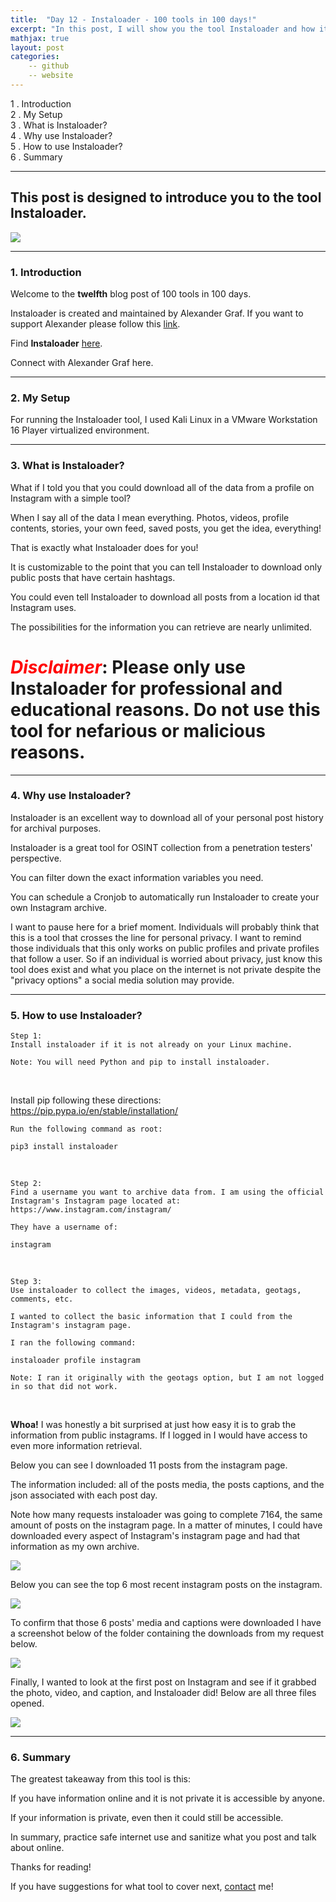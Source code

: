 ```yaml
---
title:  "Day 12 - Instaloader - 100 tools in 100 days!"
excerpt: "In this post, I will show you the tool Instaloader and how it works."
mathjax: true
layout: post
categories:
    -- github
    -- website
---
```


1 . Introduction
<br>
2 . My Setup
<br>
3 . What is Instaloader?
<br>
4 . Why use Instaloader?
<br>
5 . How to use Instaloader?
<br>
6 . Summary

---

## This post is designed to introduce you to the tool Instaloader.

![](https://raw.githubusercontent.com/instaloader/instaloader/master/docs/logo_heading.png)

---

### 1. **Introduction**

Welcome to the **twelfth** blog post of 100 tools in 100 days.<br> 


Instaloader is created and maintained by Alexander Graf. If you want to support Alexander please follow this [link](https://github.com/sponsors/aandergr).

Find **Instaloader** [here](https://github.com/instaloader/instaloader).

Connect with Alexander Graf here.

---

### 2. **My Setup**

For running the Instaloader tool, I used Kali Linux in a VMware Workstation 16 Player virtualized environment.

---

### 3. **What is Instaloader?**

What if I told you that you could download all of the data from a profile on Instagram with a simple tool? 

When I say all of the data I mean everything. Photos, videos, profile contents, stories, your own feed, saved posts, you get the idea, everything!

That is exactly what Instaloader does for you!

It is customizable to the point that you can tell Instaloader to download only public posts that have certain hashtags.

You could even tell Instaloader to download all posts from a location id that Instagram uses.

The possibilities for the information you can retrieve are nearly unlimited. 

# <span style="color:red">***Disclaimer***</span>: **Please only use Instaloader for professional and educational reasons. Do not use this tool for nefarious or malicious reasons.**

---

### 4. **Why use Instaloader?**

Instaloader is an excellent way to download all of your personal post history for archival purposes.

Instaloader is a great tool for OSINT collection from a penetration testers' perspective. 

You can filter down the exact information variables you need. 

You can schedule a Cronjob to automatically run Instaloader to create your own Instagram archive. 

I want to pause here for a brief moment. Individuals will probably think that this is a tool that crosses the line for personal privacy. I want to remind those individuals that this only works on public profiles and private profiles that follow a user. So if an individual is worried about privacy, just know this tool does exist and what you place on the internet is not private despite the "privacy options" a social media solution may provide. 

---

### 5. **How to use Instaloader?**

    Step 1:
    Install instaloader if it is not already on your Linux machine.

    Note: You will need Python and pip to install instaloader.

<br>

Install pip following these directions: https://pip.pypa.io/en/stable/installation/

    Run the following command as root:

    pip3 install instaloader
    
<br>

    Step 2:
    Find a username you want to archive data from. I am using the official 
    Instagram's Instagram page located at:
    https://www.instagram.com/instagram/

    They have a username of:

    instagram

<br>

    Step 3:
    Use instaloader to collect the images, videos, metadata, geotags, comments, etc.

    I wanted to collect the basic information that I could from the 
    Instagram's instagram page. 

    I ran the following command:

    instaloader profile instagram

    Note: I ran it originally with the geotags option, but I am not logged 
    in so that did not work. 
<br>

**Whoa!** I was honestly a bit surprised at just how easy it is to grab the information from public instagrams. If I logged in I would have access to even more information retrieval.

Below you can see I downloaded 11 posts from the instagram page.

The information included: all of the posts media, the posts captions, and the json associated with each post day.

Note how many requests instaloader was going to complete 7164, the same amount of posts on the instagram page. In a matter of minutes, I could have downloaded every aspect of Instagram's instagram page and had that information as my own archive. 

![](https://raw.githubusercontent.com/matthewomccorkle/matthewomccorkle.github.io/master/_posts/assets/100%20tools/instaloader/instaloader1.PNG)

Below you can see the top 6 most recent instagram posts on the instagram.

![](https://raw.githubusercontent.com/matthewomccorkle/matthewomccorkle.github.io/master/_posts/assets/100%20tools/instaloader/instaloader2.PNG)

To confirm that those 6 posts' media and captions were downloaded I have a screenshot below of the folder containing the downloads from my request below.

![](https://raw.githubusercontent.com/matthewomccorkle/matthewomccorkle.github.io/master/_posts/assets/100%20tools/instaloader/instaloader4.PNG)

Finally, I wanted to look at the first post on Instagram and see if it grabbed the photo, video, and caption, and Instaloader did! Below are all three files opened.

![](https://raw.githubusercontent.com/matthewomccorkle/matthewomccorkle.github.io/master/_posts/assets/100%20tools/instaloader/instaloader3.PNG)

---

### 6. **Summary**

The greatest takeaway from this tool is this:

If you have information online and it is not private it is accessible by anyone. 

If your information is private, even then it could still be accessible. 

In summary, practice safe internet use and sanitize what you post and talk about online. 


Thanks for reading!<br>

If you have suggestions for what tool to cover next, [contact](mailto:matthew.o.mccorkle@gmail.com) me!
